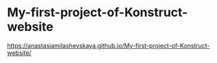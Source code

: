 # My-first-project-of-Konstruct-website

https://anastasiamilashevskaya.github.io/My-first-project-of-Konstruct-website/
